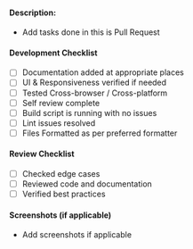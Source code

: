 #### Description:

- Add tasks done in this is Pull Request

#### Development Checklist

- [ ] Documentation added at appropriate places
- [ ] UI & Responsiveness verified if needed
- [ ] Tested Cross-browser / Cross-platform
- [ ] Self review complete
- [ ] Build script is running with no issues
- [ ] Lint issues resolved
- [ ] Files Formatted as per preferred formatter

#### Review Checklist

- [ ] Checked edge cases
- [ ] Reviewed code and documentation
- [ ] Verified best practices

#### Screenshots (if applicable)

- Add screenshots if applicable
